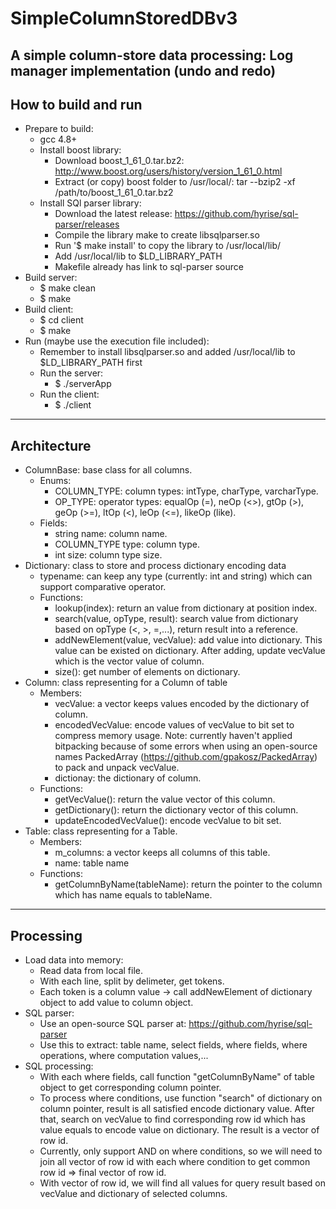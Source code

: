 # SimpleColumnStoredDBv3
A simple column-store data processing: Log manager implementation (undo and redo)
--------------------
How to build and run
--------------------
- Prepare to build:
  + gcc 4.8+
  + Install boost library:
    + Download boost_1_61_0.tar.bz2: http://www.boost.org/users/history/version_1_61_0.html
    + Extract (or copy) boost folder to /usr/local/: tar --bzip2 -xf /path/to/boost_1_61_0.tar.bz2
  + Install SQl parser library:
    + Download the latest release: https://github.com/hyrise/sql-parser/releases
    + Compile the library make to create libsqlparser.so
    + Run '$ make install' to copy the library to /usr/local/lib/
    + Add /usr/local/lib to $LD_LIBRARY_PATH
    + Makefile already has link to sql-parser source
- Build server: 
  + $ make clean
  + $ make
- Build client:
  + $ cd client
  + $ make
- Run (maybe use the execution file included):
  + Remember to install libsqlparser.so and added /usr/local/lib to $LD_LIBRARY_PATH first
  + Run the server:
    + $ ./serverApp
  + Run the client:
    + $ ./client

------------
Architecture
------------
- ColumnBase: base class for all columns.
  + Enums:
    + COLUMN_TYPE: column types: intType, charType, varcharType.
    + OP_TYPE: operator types: equalOp (=), neOp (<>), gtOp (>), geOp (>=), ltOp (<), leOp (<=), likeOp (like).
  + Fields:
    + string name: column name.
    + COLUMN_TYPE type: column type.
    + int size: column type size.
- Dictionary: class to store and process dictionary encoding data
  + typename<T>: can keep any type (currently: int and string) which can support comparative operator.
  + Functions:
    + lookup(index): return an value from dictionary at position index.
    + search(value, opType, result): search value from dictionary based on opType (<, >, =,...), return result into a reference.
    + addNewElement(value, vecValue): add value into dictionary. This value can be existed on dictionary. After adding, update vecValue
                                      which is the vector value of column.
    + size(): get number of elements on dictionary.
- Column: class representing for a Column of table
  + Members:
    + vecValue: a vector keeps values encoded by the dictionary of column.
    + encodedVecValue: encode values of vecValue to bit set to compress memory usage.
    Note: currently haven't applied bitpacking because of some errors when using an open-source names PackedArray 
  (https://github.com/gpakosz/PackedArray) to pack and unpack vecValue.
    + dictionay: the dictionary of column.
  + Functions:
    + getVecValue(): return the value vector of this column.
    + getDictionary(): return the dictionary vector of this column.
    + updateEncodedVecValue(): encode vecValue to bit set.
- Table: class representing for a Table.
  + Members:
    + m_columns: a vector keeps all columns of this table.
    + name: table name
  + Functions:
    + getColumnByName(tableName): return the pointer to the column which has name equals to tableName.

-----------
Processing
-----------
- Load data into memory:
  + Read data from local file.
  + With each line, split by delimeter, get tokens.
  + Each token is a column value -> call addNewElement of dictionary object to add value to column object.
- SQL parser:
  + Use an open-source SQL parser at: https://github.com/hyrise/sql-parser
  + Use this to extract: table name, select fields, where fields, where operations, where computation values,...
- SQL processing:
  + With each where fields, call function "getColumnByName" of table object to get corresponding column pointer.
  + To process where conditions, use function "search" of dictionary on column pointer, result is all satisfied encode
    dictionary value. After that, search on vecValue to find corresponding row id which has value equals to encode value
    on dictionary. The result is a vector of row id.
  + Currently, only support AND on where conditions, so we will need to join all vector of row id with each where condition
    to get common row id => final vector of row id.
  + With vector of row id, we will find all values for query result based on vecValue and dictionary of selected columns.

  
